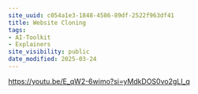 ```yaml
---
site_uuid: c054a1e3-1848-4586-89df-2522f963df41
title: Website Cloning
tags:
- AI-Toolkit
- Explainers
site_visibility: public
date_modified: 2025-03-24
---
```




https://youtu.be/E_qW2-6wimo?si=yMdkDOS0vo2gLl_q